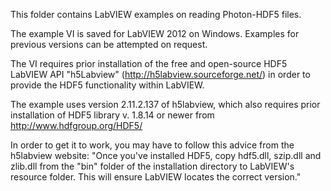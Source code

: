 This folder contains LabVIEW examples on reading Photon-HDF5 files.

The example VI is saved for LabVIEW 2012 on Windows.  Examples for previous versions can be attempted on request.

The VI requires prior installation of the free and open-source HDF5 LabVIEW API "h5Labview" (http://h5labview.sourceforge.net/) in order to provide the HDF5 functionality within LabVIEW.

The example uses version 2.11.2.137 of h5labview, which also requires prior installation of HDF5 library v. 1.8.14 or newer from http://www.hdfgroup.org/HDF5/

In order to get it to work, you may have to follow this advice from the h5labview website: "Once you've installed HDF5, copy hdf5.dll, szip.dll and zlib.dll from the "bin" folder of the installation directory to LabVIEW's resource folder. This will ensure LabVIEW locates the correct version."
